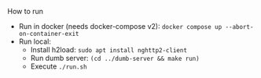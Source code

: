 How to run
- Run in docker (needs docker-compose v2): `docker compose up --abort-on-container-exit`
- Run local:
    * Install h2load: `sudo apt install nghttp2-client`
    * Run dumb server: `(cd ../dumb-server && make run)`
    * Execute `./run.sh`
